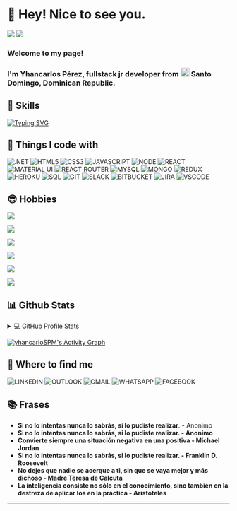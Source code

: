 <!--
**yhancarlos/yhancarlos** is a ✨ _special_ ✨ repository because its `README.md` (this file) appears on your GitHub profile.
-->

#  👋 Hey! Nice to see you.
![](https://img.shields.io/github/watchers/yhancarloSPM/yhancarloSPM?style=social)   ![](https://img.shields.io/github/followers/yhancarloSPM?style=social)

### Welcome to my page!
### I'm Yhancarlos Pérez, fullstack jr developer from <img src="https://www.comprarbanderas.es/images/banderas/400/149-republica-dominicana_400px.jpg" width= 20> Santo Domingo, Dominican Republic.

## :rocket: Skills

[![Typing SVG](https://readme-typing-svg.herokuapp.com?color=FFFFFF&lines=Detail+Oriented;Problem+Resolution;Self+Motivation;Communication+Skills;Patience;Creativity)](https://git.io/typing-svg)

## :wrench: Things I code with 

![](https://img.shields.io/badge/.NET-5C2D91?style=for-the-badge&logo=.net&logoColor=white ".NET")
![](https://img.shields.io/badge/HTML5-E34F26?style=for-the-badge&logo=html5&logoColor=white "HTML5")
![](https://img.shields.io/badge/CSS3-1572B6?style=for-the-badge&logo=css3&logoColor=white "CSS3")
![](https://img.shields.io/badge/JavaScript-F7DF1E?style=for-the-badge&logo=javascript&logoColor=black "JAVASCRIPT")
![](https://img.shields.io/badge/Node.js-43853D?style=for-the-badge&logo=node.js&logoColor=white "NODE")
![](https://img.shields.io/badge/React-20232A?style=for-the-badge&logo=react&logoColor=61DAFB "REACT")
![](https://img.shields.io/badge/Material--UI-0081CB?style=for-the-badge&logo=material-ui&logoColor=whit "MATERIAL UI")
![](https://img.shields.io/badge/React_Router-CA4245?style=for-the-badge&logo=react-router&logoColor=white "REACT ROUTER")
![](https://img.shields.io/badge/MySQL-00000F?style=for-the-badge&logo=mysql&logoColor=white "MYSQL")
![](https://img.shields.io/badge/MongoDB-4EA94B?style=for-the-badge&logo=mongodb&logoColor=white "MONGO")
![](https://img.shields.io/badge/Redux-593D88?style=for-the-badge&logo=redux&logoColor=white "REDUX")
![](https://img.shields.io/badge/Heroku-430098?style=for-the-badge&logo=heroku&logoColor=white "HEROKU")
![](https://img.shields.io/badge/Microsoft%20SQL%20Server-CC2927?style=for-the-badge&logo=microsoft%20sql%20server&logoColor=white "SQL")
![](https://img.shields.io/badge/GIT-E44C30?style=for-the-badge&logo=git&logoColor=white "GIT")
![](https://img.shields.io/badge/Slack-4A154B?style=for-the-badge&logo=slack&logoColor=white "SLACK")
![](https://img.shields.io/badge/Bitbucket-0747a6?style=for-the-badge&logo=bitbucket&logoColor=white "BITBUCKET")
![](https://img.shields.io/badge/Jira-0052CC?style=for-the-badge&logo=Jira&logoColor=white "JIRA")
![](https://img.shields.io/badge/Visual_Studio_Code-0078D4?style=for-the-badge&logo=visual%20studio%20code&logoColor=white "VSCODE")

## :sunglasses: Hobbies
![](https://img.shields.io/badge/ANIME-ONE%20PIECE%2C%20ATTACK%20ON%20TITAN%2C%20KENGAN%20ASHURA%2C%20BAKI%2C%20HUNTER%20X%20HUNTER-red)

![](https://img.shields.io/badge/BOOK-STORY%2C%20LEGENDS%2C%20POEM%2C%20THEATHER%2C%20DRAMA%2C%20COMEDY%2C%20LOVE%2C%20MANUALS%2C%20-red)

![](https://img.shields.io/badge/MOVIES-ACCION%2C%20COMEDY%2C%20SUSPENSE%2C%20AVENTURE%2C%20SUPER%20HERO-red)

![](https://img.shields.io/badge/MUSIC-RAP%2C%20SALSA%2C%20BACHATA-red)

![](https://img.shields.io/badge/SPORT-%20BASEBALL%2C%20BASKETBALL%2C%20BOXEO-red)

![](https://img.shields.io/badge/TABLE%20GAMES-DOMINOES%2C%20ONE%2C%20MONOPOLY%2C%20DECKS%2C%20BOARDS-red)

## 📊 Github Stats

<details> 
  <summary>💻 GitHub Profile Stats</summary>
  <br/>
    <a href="https://github.com/anuraghazra/github-readme-stats"><img alt="yhancarloSPM's Github Stats" src="https://denvercoder1-github-readme-stats.vercel.app/api/?username=yhancarloSPM&show_icons=true&count_private=true&theme=tokyonight&hide_border=true&bg_color=1F222E&title_color=F85D7F&icon_color=F8D866" height="192px"/></a>
  <a href="https://github.com/anuraghazra/github-readme-stats"><img alt="yhancarloSPM's Top Languages" src="https://github-readme-stats.vercel.app/api/top-langs/?username=yhancarloSPM&langs_count=8&layout=compact&theme=tokyonight&hide_border=true&bg_color=1F222E&title_color=F85D7F&icon_color=F8D866&hide=Jupyter%20Notebook" height="192px"/></a>
  <br/>
  <b>Note:</b> Top languages is only a metric of the languages my public code consists of and doesn't reflect experience or skill level.
</details>

<a href="https://github.com/ashutosh00710/github-readme-activity-graph"><img alt="yhancarloSPM's Activity Graph" src="https://denvercoder1-activity-graph.herokuapp.com/graph/?username=yhancarloSPM&bg_color=1F222E&color=F8D866&line=F85D7F&point=FFFFFF&hide_border=true" /></a>

## :man: Where to find me 
![](https://img.shields.io/badge/LinkedIn-0077B5?style=for-the-badge&logo=linkedin&logoColor=white "LINKEDIN")
![](https://img.shields.io/badge/Microsoft_Outlook-0078D4?style=for-the-badge&logo=microsoft-outlook&logoColor=white "OUTLOOK") 
![](https://img.shields.io/badge/Gmail-D14836?style=for-the-badge&logo=gmail&logoColor=white "GMAIL")
![](https://img.shields.io/badge/WhatsApp-25D366?style=for-the-badge&logo=whatsapp&logoColor=white "WHATSAPP")
![](https://img.shields.io/badge/Facebook-1877F2?style=for-the-badge&logo=facebook&logoColor=white "FACEBOOK")

## :books: Frases
* **Si no lo intentas nunca lo sabrás, si lo pudiste realizar**. - Anonimo
* **Si no lo intentas nunca lo sabrás, si lo pudiste realizar. - Anonimo**
*  **Convierte siempre una situación negativa en una positiva - Michael Jordan**
* **Si no lo intentas nunca lo sabrás, si lo pudiste realizar. - Franklin D. Roosevelt**
* **No dejes que nadie se acerque a ti, sin que se vaya mejor y más dichoso - Madre Teresa de Calcuta**
* **La inteligencia consiste no sólo en el conocimiento, sino también en la destreza de aplicar los en la práctica - Aristóteles**

***
